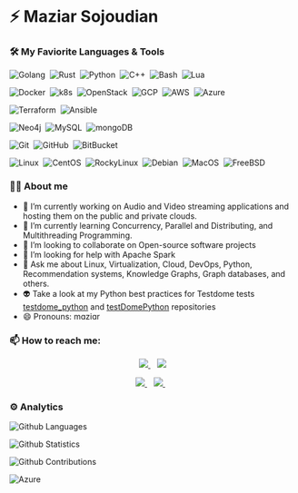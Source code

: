 # ⚡️ Maziar Sojoudian

<!-- ### Hi there 👋

My name is Maziar and I'm just an ordinary Software Engineer. -->

<!--
**sojoudian/sojoudian** is a ✨ _special_ ✨ repository because its `README.md` (this file) appears on your GitHub profile.

Here are some ideas to get you started:
-->

### 🛠 My Faviorite Languages & Tools

![Golang](https://img.shields.io/badge/-Golang%20%E2%9D%A4%EF%B8%8F-05122A?style=flat&logo=go&logoColor=Blue)&nbsp;
![Rust](https://img.shields.io/badge/-Rust%20%EF%B8%8F-05122A?style=flat&logo=Rust&logoColor=red)&nbsp;
![Python](https://img.shields.io/badge/-Python%20%EF%B8%8F-05122A?style=flat&logo=Python&logoColor=yellow)&nbsp;
![C++](https://img.shields.io/badge/-C++-05122A?style=flat&logo=cplusplus&logoColor=lightgreen)&nbsp;
![Bash](https://img.shields.io/badge/-Bash%20%EF%B8%8F-05122A?style=flat&logo=Linux&logoColor=white)&nbsp;
![Lua](https://img.shields.io/badge/-Lua-05122A?style=flat&logo=Lua&logoColor=white)&nbsp;

![Docker](https://img.shields.io/badge/-Docker-05122A?style=flat&logo=docker)&nbsp;
![k8s](https://img.shields.io/badge/-Kubernetes-05122A?style=flat&logo=Kubernetes)&nbsp;
![OpenStack](https://img.shields.io/badge/-OpenStack-05122A?style=flat&logo=OpenStack&logoColor=red)&nbsp;
![GCP](https://img.shields.io/badge/-GoogleCloud-05122A?style=flat&logo=GoogleCloud)&nbsp;
![AWS](https://img.shields.io/badge/-AWS-05122A?style=flat&logo=Amazon)&nbsp;
![Azure](https://img.shields.io/badge/-Azure-05122A?style=flat&logo=MicrosoftAzure&logoColor=lightblue)&nbsp;

![Terraform](https://img.shields.io/badge/-Terraform-05122A?style=flat&logo=Terraform&logoColor=5f43e9)&nbsp;
![Ansible](https://img.shields.io/badge/-Ansible-05122A?style=flat&logo=Ansible)&nbsp;

![Neo4j](https://img.shields.io/badge/-Neo4j-05122A?style=flat&logo=neo4j&logoColo)&nbsp;
![MySQL](https://img.shields.io/badge/-MySQL-05122A?style=flat&logo=MySQL&logoColor=white)&nbsp;
![mongoDB](https://img.shields.io/badge/-mongoDB-05122A?style=flat&logo=mongoDB&logoColor)&nbsp;

![Git](https://img.shields.io/badge/-Git-05122A?style=flat&logo=git)&nbsp;
![GitHub](https://img.shields.io/badge/-GitHub-05122A?style=flat&logo=github)&nbsp;
![BitBucket](https://img.shields.io/badge/-BitBucket-05122A?style=flat&logo=bitbucket)&nbsp;

![Linux](https://img.shields.io/badge/-Linux-05122A?style=flat&logo=linux)&nbsp;
![CentOS](https://img.shields.io/badge/CentOS-262577?style=flat-square&logo=centos&logoColor=white)&nbsp;
![RockyLinux](https://img.shields.io/badge/-RockyLinux-05122A?style=flat&logo=rockylinux)&nbsp;
![Debian](https://img.shields.io/badge/-Debian-05122A?style=flat&logo=Debian&logoColor=a80030)&nbsp;
![MacOS](https://img.shields.io/badge/-MacOS-05122A?style=flat&logo=apple&logoColor=white)&nbsp;
![FreeBSD](https://img.shields.io/badge/-FreeBSD-05122A?style=flat&logo=FreeBSD&logoColor=red)&nbsp;

### 👨‍💻 About me

- 🔭 I’m currently working on Audio and Video streaming applications and hosting them on the public and private clouds.
- 🌱 I’m currently learning Concurrency, Parallel and Distributing, and Multithreading Programming.
- 🤖 I’m looking to collaborate on Open-source software projects
- 🤔 I’m looking for help with Apache Spark
- 💬 Ask me about Linux, Virtualization, Cloud, DevOps, Python, Recommendation systems, Knowledge Graphs, Graph databases, and others.
- 👽 Take a look at my Python best practices for Testdome tests [testdome_python](https://github.com/sojoudian/testdome_python) and [testDomePython](https://github.com/sojoudian/testDomePython) repositories
- 😄 Pronouns: mɑziɑr

### 📫 How to reach me:

<p align='center'>
   <a href="https://maziar.work/" title="Website from Maziar Sojoudian">
     <img src="https://img.shields.io/badge/Maziar-blog-%23025a5f.svg?&style=for-the-badge&logo=Maziar&logoColor=white" />
  </a>&nbsp;&nbsp;
  
  <a href="https://maziar.email" title="Contact me">
    <img src="https://img.shields.io/badge/Maziar%20Consulting-Need%20Help%3F-%23025a5f.svg?&style=for-the-badge" />
  </a>
</p>

<p align='center'>
   <a href="https://twitter.com/sojodyan">
     <img src="https://img.shields.io/badge/twitter-%231DA1F2.svg?&style=for-the-badge&logo=twitter&logoColor=white&countColor=%232ea44f" />
  </a>&nbsp;&nbsp;
  <a href="https://www.linkedin.com/in/sojoudian">
     <img src="https://img.shields.io/badge/linkedin-%230077B5.svg?&style=for-the-badge&logo=linkedin&logoColor=white" />
  </a>&nbsp;&nbsp;
  <!-- <a href="https://instagram.com/">
    <img src="https://img.shields.io/badge/instagram-%23E4405F.svg?&style=for-the-badge&logo=instagram&logoColor=white" />        
  </a>&nbsp;&nbsp; -->
  <!-- <a href="https://marketplace.visualstudio.com/publishers/">
    <img src="https://img.shields.io/badge/vscode extensions-%23007ACC.svg?&style=for-the-badge&logo=visual-studio-code&logoColor=white" />        
  </a> -->
</p>
<!-- [@sojodyan](http://twitter.com/sojodyan/) on twitter anf <p align="left"> -->

<!-- <p><a href="https://twitter.com/sojoudian"><img src="https://img.shields.io/badge/-Twitter-0077B5?style=flat&logo=Twitter&logoColor=white"/></a>   <a href="https://www.linkedin.com/in/sojoudian"><img src="https://img.shields.io/badge/-LinkedIn-0077B5?style=flat&logo=Linkedin&logoColor=white"/></a></p> -->

### ⚙️ Analytics

![Github Languages](https://github-readme-stats.vercel.app/api/top-langs/?username=sojoudian&layout=compact&count_private=true)

![Github Statistics](https://github-readme-stats.vercel.app/api/?username=sojoudian&count_private=true&show_icons=true&theme=tokyonight)

![Github Contributions](https://github-readme-streak-stats.herokuapp.com/?user=sojoudian&hide_border=true)

![Azure](https://img.shields.io/badge/-Azure-05122A?style=flat&logo=microsoft-azure&logoColor=white)&nbsp;

<!-- - ⚡ Fun fact: ... -->
